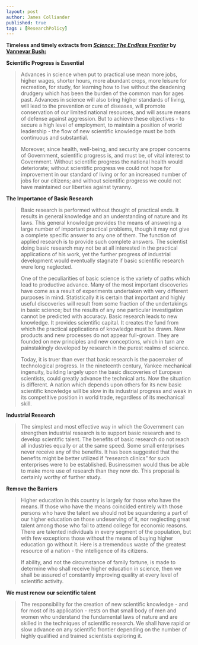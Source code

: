 ```yaml
---
layout: post
author: James Colliander
published: true
tags : [ResearchPolicy]
---
```


<!-- -->



<strong>Timeless and timely extracts from<em> <a href="http://www.nsf.gov/about/history/vbush1945.htm">Science: The Endless Frontier</a></em> by <a href="http://en.wikipedia.org/wiki/Vannevar_Bush">Vannevar Bush:
</a></strong>

<strong>Scientific Progress is Essential</strong>
<blockquote>Advances in science when put to practical use mean more  jobs, higher wages, shorter hours, more abundant crops, more leisure for  recreation, for study, for learning how to live without the<strong> </strong>deadening  drudgery which has been the burden of the common man for ages past.  Advances in science will also bring higher standards of living, will  lead to the prevention or cure of diseases, will promote conservation of  our limited national resources, and will assure means of defense  against aggression. But to achieve these objectives - to secure a high  level of employment, to maintain a position of world leadership - the  flow of new scientific knowledge must be both continuous and  substantial.

Moreover, since health, well-being, and security are proper concerns  of Government, scientific progress is, and must be, of vital interest to  Government. Without scientific progress the national health would  deteriorate; without scientific progress we could not hope for  improvement in our standard of living or for an increased number of jobs  for our citizens; and without scientific progress we could not have  maintained our liberties against tyranny.</blockquote>
<strong>The Importance of Basic Research</strong>
<blockquote>Basic research is performed without thought of practical  ends. It results in general knowledge and an understanding of nature and  its laws. This general knowledge provides the means of answering a  large number of important practical problems, though it may not give a  complete specific answer to any one of them. The function of applied  research is to provide such complete answers. The scientist doing basic  research may not be at all interested in the practical applications of  his work, yet the further progress of industrial development would  eventually stagnate if basic scientific research were long neglected.

One of the peculiarities of basic science is the variety of paths  which lead to productive advance. Many of the most important discoveries  have come as a result of experiments undertaken with very different  purposes in mind. Statistically it is certain that important and highly  useful discoveries will result from some fraction of the undertakings in  basic science; but the results of any one particular investigation  cannot be predicted with accuracy. Basic research leads to new  knowledge. It provides scientific capital. It creates the fund from  which the practical applications of knowledge must be drawn. New  products and new processes do not appear full-grown. They are founded on  new principles and new conceptions, which in turn are painstakingly  developed by research in the purest realms of science.

Today, it is truer than ever that basic research is the pacemaker of  technological progress. In the nineteenth century, Yankee mechanical  ingenuity, building largely upon the basic discoveries of European  scientists, could greatly advance the technical arts. Now the situation  is different. A nation which depends upon others for its new basic  scientific knowledge will be slow in its industrial progress and weak in  its competitive position in world trade, regardless of its mechanical  skill.</blockquote>
<strong>Industrial Research</strong>
<blockquote>The simplest and most effective way in which the  Government can strengthen industrial research is to support basic  research and to develop scientific talent. The benefits of basic  research do not reach all industries equally or at the same speed. Some  small enterprises never receive any of the benefits. It has been  suggested that the benefits might be better utilized if “research  clinics” for such enterprises were to be established. Businessmen would  thus be able to make more use of research than they now do. This  proposal is certainly worthy of further study.</blockquote>
<strong>Remove the Barriers</strong>
<blockquote>Higher education in this country is largely for those who  have the means. If those who have the means coincided entirely with  those persons who have the talent we should not be squandering a part of  our higher education on those undeserving of it, nor neglecting great  talent among those who fail to attend college for economic reasons.  There are talented individuals in every segment of the population, but  with few exceptions those without the means of buying higher education  go without it. Here is a tremendous waste of the greatest resource of a  nation - the intelligence of its citizens.

If ability, and not the circumstance of family fortune, is made to  determine who shall receive higher education in science, then we shall  be assured of constantly improving quality at every level of scientific  activity.</blockquote>
<strong>We must renew our scientific talent</strong>
<blockquote>The responsibility for the creation of new scientific  knowledge - and for most of its application - rests on that small body  of men and women who understand the fundamental laws of nature and are  skilled in the techniques of scientific research. We shall have rapid or  slow advance on any scientific frontier depending on the number of  highly qualified and trained scientists exploring it.</blockquote>